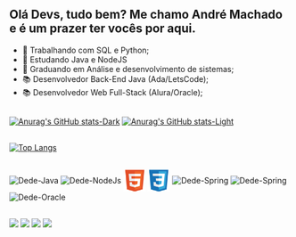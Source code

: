 ## Olá Devs, tudo bem? Me chamo André Machado e é um prazer ter vocês por aqui.

- 🔭 Trabalhando com SQL e Python;
- 📖 Estudando Java e NodeJS
- 📖 Graduando em Análise e desenvolvimento de sistemas;
- 📚 Desenvolvedor Back-End Java (Ada/LetsCode);
- 📚 Desenvolvedor Web Full-Stack (Alura/Oracle);

##


[![Anurag's GitHub stats-Dark](https://github-readme-stats.vercel.app/api?username=andreacmdev&show_icons=true&theme=dark#gh-dark-mode-only)](https://github.com/andreacmdev/github-readme-stats#gh-dark-mode-only)
[![Anurag's GitHub stats-Light](https://github-readme-stats.vercel.app/api?username=andreacmdev&show_icons=true&theme=default#gh-light-mode-only)](https://github.com/andreacmdev/github-readme-stats#gh-light-mode-only)

##
[![Top Langs](https://github-readme-stats.vercel.app/api/top-langs/?username=andreacmdev&layout=compact&show_icons=true&theme=dark)](https://github.com/andreacmdev/github-readme-stats)

<div style="display: inline_block"><br>
  <img align="center" alt="Dede-Java" height="40" width="40" src="https://cdn.jsdelivr.net/gh/devicons/devicon/icons/java/java-original.svg">
  <img align="center" alt="Dede-NodeJs" height="40" width="40" src="https://cdn.iconscout.com/icon/free/png-512/free-node-js-1174925.png?f=webp&w=256">
  <img align="center" alt="Dede-HTML" height="40" width="40" src="https://raw.githubusercontent.com/devicons/devicon/master/icons/html5/html5-original.svg">
  <img align="center" alt="Dede-CSS" height="40" width="40" src="https://raw.githubusercontent.com/devicons/devicon/master/icons/css3/css3-original.svg">
  <img align="center" alt="Dede-Spring" height="40" width="40" src="https://cdn.jsdelivr.net/gh/devicons/devicon/icons/spring/spring-original.svg">
  <img align="center" alt="Dede-Spring" height="40" width="40" src="https://cdn.jsdelivr.net/gh/devicons/devicon/icons/mysql/mysql-original-wordmark.svg">
  <img align="center" alt="Dede-Oracle" height="40" width="40" src="https://w7.pngwing.com/pngs/657/27/png-transparent-postgresql-original-wordmark-logo-icon-thumbnail.png">
  </div>
  
  ##
  
  <div> 
  <a href="https://instagram.com/andre_acm" target="_blank"><img src="https://img.shields.io/badge/-Instagram-%23E4405F?style=for-the-badge&logo=instagram&logoColor=white" target="_blank"></a>
 <a href="https://discord.com/channels/@me" target="_blank"><img src="https://img.shields.io/badge/Discord-7289DA?style=for-the-badge&logo=discord&logoColor=white" target="_blank"></a> 
  <a href = "mailto:mmachadoacm@gmail.com"><img src="https://img.shields.io/badge/Gmail-D14836?style=for-the-badge&logo=gmail&logoColor=white" target="_blank"></a>
  <a href="https://www.linkedin.com/in/andre-machado-668101233/" target="_blank"><img src="https://img.shields.io/badge/-LinkedIn-%230077B5?style=for-the-badge&logo=linkedin&logoColor=white" target="_blank"></a> 
</div>  
